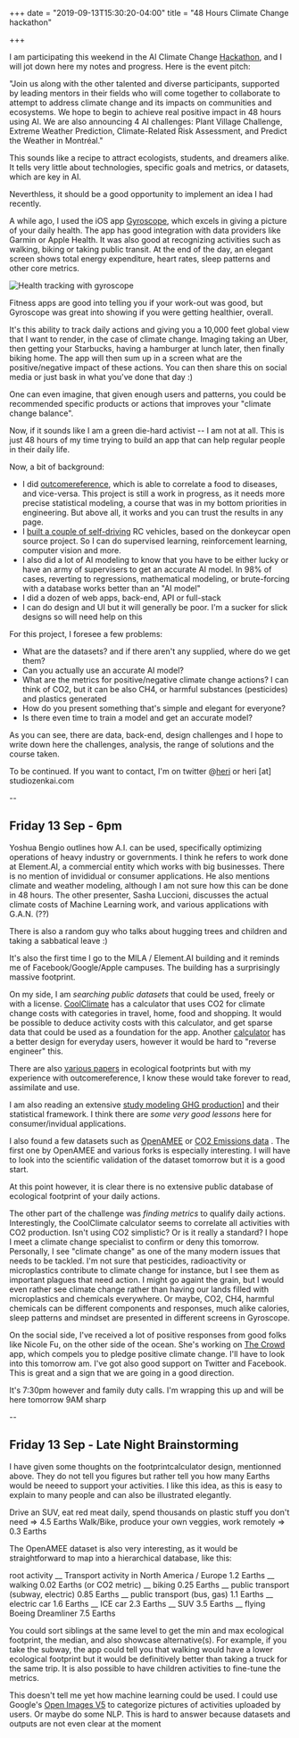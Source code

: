 +++
date = "2019-09-13T15:30:20-04:00"
title = "48 Hours Climate Change hackathon"

+++

I am participating this weekend in the AI Climate Change [Hackathon](https://www.facebook.com/events/443903349789312/), and I will jot down here my notes and progress. Here is the event pitch:

"Join us along with the other talented and diverse participants, supported by leading mentors in their fields who will come together to collaborate to attempt to address climate change and its impacts on communities and ecosystems. We hope to begin to achieve real positive impact in 48 hours using AI. We are also announcing 4 AI challenges: Plant Village Challenge, Extreme Weather Prediction, Climate-Related Risk Assessment, and Predict the Weather in Montréal."

This sounds like a recipe to attract ecologists, students, and dreamers alike. It tells very little about technologies, specific goals and metrics, or  datasets, which are key in AI.

Neverthless, it should be a good opportunity to implement an idea I had recently. 

A while ago, I used the iOS app [Gyroscope](https://gyrosco.pe), which excels in giving a picture of your daily health. The app has good integration with data providers like Garmin or Apple Health. It was also good at recognizing activities such as walking, biking or taking public transit. At the end of the day, an elegant screen shows total energy expenditure, heart rates, sleep patterns and other core metrics.

![Health tracking with gyroscope](https://brainhub.eu/blog/wp-content/uploads/2017/07/gyroscope-famous-react-native-app.jpeg "Health tracking with gyroscope")

Fitness apps are good into telling you if your work-out was good, but Gyroscope was great into showing if you were getting healthier, overall.

It's this ability to track daily actions and giving you a 10,000 feet global view that I want to render, in the case of climate change. Imaging taking an Uber, then getting your Starbucks, having a hamburger at lunch later, then finally biking home. The app will then sum up in a screen what are the positive/negative impact of these actions. You can then share this on social media or just bask in what you've done that day :)

One can even imagine, that given enough users and patterns, you could be recommended specific products or actions that improves your "climate change balance".

Now, if it sounds like I am a green die-hard activist -- I am not at all. This is just 48 hours of my time trying to build an app that can help regular people in their daily life.

Now, a bit of background:

* I did [outcomereference](http://outcomereference.com), which is able to correlate a food to diseases, and vice-versa. This project is still a work in progress, as it needs more precise statistical modeling, a course that was in my bottom priorities in engineering. But above all, it works and you can trust the results in any page.
* I [built a couple of self-driving](https://www.meetup.com/DIY-Robocars-Montreal-Meetup-Autonomous-cars-race/) RC vehicles, based on the donkeycar open source project. So I can do supervised learning, reinforcement learning, computer vision and more.
* I also did a lot of AI modeling to know that you have to be either lucky or have an army of supervisers to get an accurate AI model. In 98% of cases, reverting to regressions, mathematical modeling, or brute-forcing with a database works better than an "AI model"
* I did a dozen of web apps, back-end, API or full-stack
* I can do design and UI but it will generally be poor. I'm a sucker for slick designs so will need help on this

For this project, I foresee a few problems: 

* What are the datasets? and if there aren't any supplied, where do we get them?
* Can you actually use an accurate AI model?
* What are the metrics for positive/negative climate change actions? I can think of CO2, but it can be also CH4, or harmful substances (pesticides) and plastics generated
* How do you present something that's simple and elegant for everyone?
* Is there even time to train a model and get an accurate model?

As you can see, there are data, back-end, design challenges and I hope to write down here the challenges, analysis, the range of solutions and the course taken.

To be continued. If you want to contact, I'm on twitter @[heri](https://twitter.com/heri) or heri [at] studiozenkai.com

--

## Friday 13 Sep - 6pm 

Yoshua Bengio outlines how A.I. can be used, specifically optimizing operations of heavy industry or governments. I think he refers to work done at Element.AI, a commercial entity which works with big businesses. There is no mention of invididual or consumer applications. He also mentions climate and weather modeling, although I am not sure how this can be done in 48 hours. The other presenter, Sasha Luccioni, discusses the actual climate costs of Machine Learning work, and various applications with G.A.N. (??)

There is also a random guy who talks about hugging trees and children and taking a sabbatical leave :)

It's also the first time I go to the MILA / Element.AI building and it reminds me of Facebook/Google/Apple campuses. The building has a surprisingly massive footprint.

On my side, I am *searching public datasets* that could be used, freely or with a license. [CoolClimate](https://coolclimate.org/calculator) has a calculator that uses CO2 for climate change costs with categories in travel, home, food and shopping. It would be possible to deduce activity costs with this calculator, and get sparse data that could be used as a foundation for the app. Another [calculator](https://www.footprintcalculator.org) has a better design for everyday users, however it would be hard to "reverse engineer" this. 

There are also [various papers](https://www.academia.edu/Documents/in/Ecological_Footprint) in ecological footprints but with my experience with outcomereference, I know these would take forever to read, assimilate and use. 

I am also reading an extensive [study modeling GHG production](https://www.cdp.net/en/investor/ghg-emissions-dataset)] and their statistical framework. I think there are *some very good lessons* here for consumer/invidual applications.

I also found a few datasets such as [OpenAMEE](https://github.com/OpenAMEE/datasets) or [CO2 Emissions data](https://github.com/Mzkarim/Exploring--CO2-Emission-Data-) . The first one by OpenAMEE and various forks is especially interesting. I will have to look into the scientific validation of the dataset tomorrow but it is a good start.

At this point however, it is clear there is no extensive public database of ecological footprint of your daily actions.

The other part of the challenge was *finding metrics* to qualify daily actions. Interestingly, the CoolClimate calculator seems to correlate all activities with CO2 production. Isn't using CO2 simplistic? Or is it really a standard? I hope I meet a climate change specialist to confirm or deny this tomorrow. Personally, I see "climate change" as one of the many modern issues that needs to be tackled. I'm not sure that pesticides, radioactivity or microplastics contribute to climate change for instance, but I see them as important plagues that need action. I might go againt the grain, but I would even rather see climate change rather than having our lands filled with microplastics and chemicals everywhere. Or maybe, CO2, CH4, harmful chemicals can be different components and responses, much alike calories, sleep patterns and mindset are presented in different screens in Gyroscope.

On the social side, I've received a lot of positive responses from good folks like Nicole Fu, on the other side of the ocean. She's working on [The Crowd](https://thecrowd.charity) app, which compels you to pledge positive climate change. I'll have to look into this tomorrow am. I've got also good support on Twitter and Facebook. This is great and a sign that we are going in a good direction.

It's 7:30pm however and family duty calls. I'm wrapping this up and will be here tomorrow 9AM sharp

--

## Friday 13 Sep - Late Night Brainstorming

I have given some thoughts on the footprintcalculator design, mentionned above. They do not tell you figures but rather tell you how many Earths would be neeed to support your activities. I like this idea, as this is easy to explain to many people and can also be illustrated elegantly.

Drive an SUV, eat red meat daily, spend thousands on plastic stuff you don't need => 4.5 Earths
Walk/Bike, produce your own veggies, work remotely => 0.3 Earths 

The OpenAMEE dataset is also very interesting, as it would be straightforward to map into a hierarchical database, like this:

root activity
\__ Transport activity in North America / Europe 1.2 Earths
      \__ walking 0.02 Earths (or CO2 metric)
      \__ biking 0.25 Earths
      \__ public transport (subway, electric) 0.85 Earths
      \__ public transport (bus, gas) 1.1 Earths
      \__ electric car 1.6 Earths
      \__ ICE car 2.3 Earths
      \__ SUV 3.5 Earths
      \__ flying Boeing Dreamliner 7.5 Earths

You could sort siblings at the same level to get the min and max ecological footprint, the median, and also showcase alternative(s). For example, if you take the subway, the app could tell you that walking would have a lower ecological footprint but it would be definitively better than taking a truck for the same trip. It is also possible to have children activities to fine-tune the metrics.

This doesn't tell me yet how machine learning could be used. I could use Google's [Open Images V5](https://storage.googleapis.com/openimages/web/index.html) to categorize pictures of activities uploaded by users. Or maybe do some NLP. This is hard to answer because datasets and outputs are not even clear at the moment